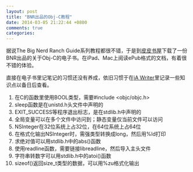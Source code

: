 ```yaml
---
layout: post
title: "BNR出品的Obj-C教程"
date: 2014-03-05 21:22:44 +0800
comments: true
categories: 
---
```

据说The Big Nerd Ranch Guide系列教程都很不错，于是到[皮皮书屋](http://www.ppurl.com/2013/11/objective-c-programming-the-big-nerd-ranch-guide-second-edition-epub.html)下载了一份BNR出品的关于Obj-C的电子书。在iPad、Mac上阅读ePub格式的文档，有着很不错的体验。
<!--more-->
直接在电子书里记笔记的习惯还没有养成，依旧习惯于在[iA Writer](http://www.iawriter.com/mac/)里记录一些知识点以备日后查看。

1. 在C的函数里使用BOOL类型，需要#include <objc/objc.h>
2. sleep函数是在unistd.h头文件中声明的
3. EXIT_SUCCESS等程序退出标志，是在stdlib.h中声明的
4. 全局变量可以在多个文件中访问到；静态变量仅当前文件可以访问  
5. NSInteger在32位系统上占32位，在64位系统上占64位  
6. 在格式化输出NSInteger时，需强类型转换成long，然后用%ld打印  
7. 求绝对值可以用stdlib.h中的abs()函数
8. 使用readline函数，需要链接libreadline，然后导入主头文件
9. 字符串转数字可以用stdlib.h中的atoi()函数
10. sizeof()返回size_t类型的数据，可以用%zu格式化输出